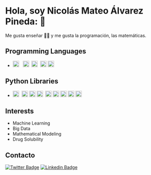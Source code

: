 # Hola, soy Nicolás Mateo Álvarez Pineda: 👋

Me gusta enseñar :man_teacher: y me gusta la programación, las matemáticas.

## Programming Languages
- <img alt="Python" src="https://img.shields.io/badge/python%20-%2314354C.svg?&style=flat&logo=python&logoColor=white"  height="20"/> &nbsp; <img alt="R" src="https://img.shields.io/badge/R-%23276DC3.svg?&style=flat&logo=r&logoColor=white" height="20"/> &nbsp;<img alt="HTML5" src="https://img.shields.io/badge/html5%20-%23E34F26.svg?&style=flat&logo=html5&logoColor=white" height="20"/> &nbsp;<img alt="LaTeX" src="https://img.shields.io/badge/latex%20-%23008080.svg?&style=flat&logo=latex&logoColor=white" height="20" />&nbsp;<img alt="Markdown" src="https://img.shields.io/badge/markdown-%23000000.svg?&style=flat&logo=markdown&logoColor=white" height="20" />

## Python Libraries
- <img alt="Jupyter" src="https://img.shields.io/badge/Jupyter%20-%23F37626.svg?&style=flat&logo=Jupyter&logoColor=white" height="20" />&nbsp;
<img alt="NumPy" src="https://img.shields.io/badge/numpy%20-%230095D5.svg?&style=flat&logo=numpy&logoColor=white" height="20"/>&nbsp;<img alt="Pandas" src="https://img.shields.io/badge/pandas%20-%23150458.svg?&style=flat&logo=pandas&logoColor=white" height="20" />&nbsp;<img alt="SymPy" src="https://img.shields.io/badge/SymPy%20-%23239120.svg?&style=flat&logo=sympy&logoColor=white" height="20" /> &nbsp;<img alt="scipy" src="https://img.shields.io/badge/scipy%20-%23117AC9.svg?&style=flat&logo=scipy&logoColor=white" height="20" />&nbsp;<img alt="plotly" src="https://img.shields.io/badge/plotly%20-%233B4D98.svg?&style=flat&logo=plotly&logoColor=white" height="20" />&nbsp;<img alt="scikit" src="https://img.shields.io/badge/scikit%20-%23FF9900.svg?&style=flat&logo=scikit-learn&logoColor=white" height="20" />&nbsp;<img alt="tensorflow" src="https://img.shields.io/badge/tensorflow%20-%23FF6F00.svg?&style=flat&logo=tensorflow&logoColor=white" height="20" />&nbsp;<img alt="keras" src="https://img.shields.io/badge/keras%20-%23D00000.svg?&style=flat&logo=keras&logoColor=white" height="20" />

## Interests
- Machine Learning
- Big Data
- Mathematical Modeling
- Drug Solubility

## Contacto
[![Twitter Badge](https://img.shields.io/badge/-Twitter-1DA1F2?style=plastic&logo=Twitter&logoColor=white&link=https://twitter.com/efrainriivera)](https://twitter.com/efrainriivera)
[![Linkedin Badge](https://img.shields.io/badge/-Linkedin-0077B5?style=plastic&logo=Linkedin&logoColor=white&link=https://www.linkedin.com/in/efrain-riivera/)](https://www.linkedin.com/in/efrain-riivera/)
<!--
**erivera23/erivera23** is a ✨ _special_ ✨ repository because its `README.md` (this file) appears on your GitHub profile.

Here are some ideas to get you started:

- 🔭 I’m currently working on ...
- 🌱 I’m currently learning ...
- 👯 I’m looking to collaborate on ...
- 🤔 I’m looking for help with ...
- 💬 Ask me about ...
- 📫 How to reach me: ...
- 😄 Pronouns: ...
- ⚡ Fun fact: ...
-->
